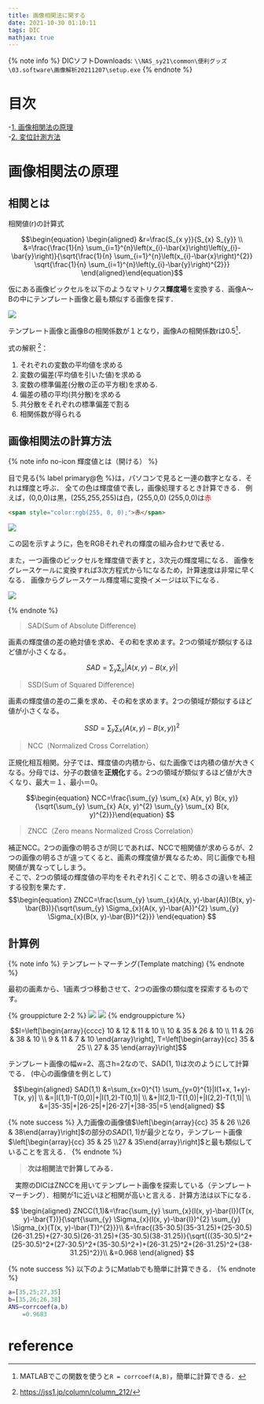 ```yaml
---
title: 画像相関法に関する
date: 2021-10-30 01:10:11
tags: DIC
mathjax: true
---
```


{% note info %}
DICソフトDownloads: `\\NAS_sy21\common\便利グッズ\03.software\画像解析20211207\setup.exe`
{% endnote %}

# 目次

-[1. 画像相関法の原理](#画像相関法の原理)  
-[2. 変位計測方法](dic-disp.html)

# 画像相関法の原理

## 相関とは

相関値(r)の計算式

$$\begin{equation}
\begin{aligned}
&r=\frac{S_{x y}}{S_{x} S_{y}} \\
&=\frac{\frac{1}{n} \sum_{i=1}^{n}\left(x_{i}-\bar{x}\right)\left(y_{i}-\bar{y}\right)}{\sqrt{\frac{1}{n} \sum_{i=1}^{n}\left(x_{i}-\bar{x}\right)^{2}} \sqrt{\frac{1}{n} \sum_{i=1}^{n}\left(y_{i}-\bar{y}\right)^{2}}}
\end{aligned}\end{equation}$$

仮にある画像ピックセルを以下のようなマトリクス**輝度場**を変換する．画像A～Bの中にテンプレート画像と最も類似する画像を探す．

![](./pic/example-corrcoef.svg)

テンプレート画像と画像Bの相関係数が１となり，画像Aの相関係数rは0.5[^1]．

式の解釈 [^2]：  
1. それぞれの変数の平均値を求める  
2. 変数の偏差(平均値を引いた値)を求める  
3. 変数の標準偏差(分散の正の平方根)を求める.  
4. 偏差の積の平均(共分散)を求める  
5. 共分散をそれぞれの標準偏差で割る  
6. 相関係数が得られる  

## 画像相関法の計算方法

{% note info no-icon <i class="fa-solid fa-question"></i>輝度値とは（開ける） %}

目で見る{% label primary@色 %}は，パソコンで見ると一連の数字となる．それは輝度と呼ぶ．
全ての色は輝度値で表し，画像処理するとき計算できる．
例えば，(0,0,0)は黒，(255,255,255)は白，(255,0,0)
(255,0,0)は<span style="color:rgb(255, 0, 0);">赤</span>

```html
<span style="color:rgb(255, 0, 0);">赤</span>
```

![](pic/luminance.png)

この図を示すように，色をRGBそれぞれの輝度の組み合わせで表せる．　　

また，一つ画像のピックセルを輝度値で表すと，3次元の輝度場になる．
画像をグレースケールに変換すれば3次方程式から1になるため，計算速度は非常に早くなる．
画像からグレースケール輝度場に変換イメージは以下になる．

![](http://www.mis.med.akita-u.ac.jp/~kata/image/digitize/digitize-fig.png)


{% endnote %}

> SAD(Sum of Absolute Difference)

画素の輝度値の差の絶対値を求め、その和を求めます。2つの領域が類似するほど値が小さくなる。

$$\begin{equation} SAD=\sum_{y} \sum_{x}|A(x, y)-B(x, y)| \end{equation}
$$

>SSD(Sum of Squared Difference)

画素の輝度値の差の二乗を求め、その和を求めます。2つの領域が類似するほど値が小さくなる。

$$\begin{equation} SSD=\sum_{y} \sum_{x}(A(x, y)-B(x, y))^{2} \end{equation}
$$

>NCC（Normalized Cross Correlation）

正規化相互相関。分子では、輝度値の内積から、似た画像では内積の値が大きくなる。分母では、分子の数値を**正規化**する。2つの領域が類似するほど値が大きくなり、最大＝１、最小＝0。

$$\begin{equation} NCC=\frac{\sum_{y} \sum_{x} A(x, y) B(x, y)}{\sqrt{\sum_{y} \sum_{x} A(x, y)^{2} \sum_{y} \sum_{x} B(x, y)^{2}}}\end{equation}
$$

>ZNCC（Zero means Normalized Cross Correlation）

補正NCC。2つの画像の明るさが同じであれば、NCCで相関値が求めらるが、2つの画像の明るさが違ってくると、画素の輝度値が異なるため、同じ画像でも相関値が異なってししまう。  
そこで、2つの領域の輝度値の平均をそれぞれ引くことで、明るさの違いを補正する役割を果たす．
$$\begin{equation}
ZNCC=\frac{\sum_{y} \sum_{x}(A(x, y)-\bar{A})(B(x, y)-\bar{B})}{\sqrt{\sum_{y} \Sigma_{x}(A(x, y)-\bar{A})^{2} \sum_{y} \Sigma_{x}(B(x, y)-\bar{B})^{2}}} \end{equation}
$$

## 計算例

{% note info %}
テンプレートマーチング(Template matching)
{% endnote %}

最初の画素から、1画素づつ移動させて、2つの画像の類似度を探索するものです。

{% grouppicture 2-2 %}
![](pic/tempfig1.png)
![](pic/template-matching.gif)
{% endgrouppicture %}

$$I=\left[\begin{array}{cccc}
10 & 12 & 11 & 10 \\
10 & 35 & 26 & 10 \\
11 & 26 & 38 & 10 \\
9 & 11 & 7 & 10
\end{array}\right], T=\left[\begin{array}{cc}
35 & 25 \\
27 & 35
\end{array}\right]$$

テンプレート画像の幅w=2、高さh=2なので、SAD(1, 1)は次のようにして計算でる．
(中心の画像値を例として)

$$\begin{aligned}
SAD(1,1) &=\sum_{x=0}^{1} \sum_{y=0}^{1}|I(1+x, 1+y)-T(x, y)| \\
&=|I(1,1)-T(0,0)|+|I(1,2)-T(0,1)| \\
&+|I(2,1)-T(1,0)|+|I(2,2)-T(1,1)| \\
&=|35-35|+|26-25|+|26-27|+|38-35|=5
\end{aligned}
$$


{% note success %} 入力画像の画像値$\left[\begin{array}{cc}
35 & 26 \\26 & 38\end{array}\right]$の部分の$SAD(1,1)$が最少となり，テンプレート画像$\left[\begin{array}{cc}
35 & 25 \\27 & 35\end{array}\right]$と最も類似していることを言える． {% endnote %}

> **次は相関法で計算してみる．**　　

　実際のDICはZNCCを用いてテンプレート画像を探索している（テンプレートマーチング）．相関が1に近いほど相関が高いと言える．計算方法は以下になる．

$$
\begin{aligned}
ZNCC(1,1)&=\frac{\sum_{y} \sum_{x}(I(x, y)-\bar{I})(T(x, y)-\bar{T})}{\sqrt{\sum_{y} \Sigma_{x}(I(x, y)-\bar{I})^{2} \sum_{y} \Sigma_{x}(T(x, y)-\bar{T})^{2}}}\\
&=\frac{(35-30.5)(35-31.25)+(25-30.5)(26-31.25)+(27-30.5)(26-31.25)+(35-30.5)(38-31.25)}{\sqrt{((35-30.5)^2+(25-30.5)^2+(27-30.5)^2+(35-30.5)^2+)+(26-31.25)^2+(26-31.25)^2+(38-31.25)^2}}\\
&=0.968
\end{aligned}
$$

{% note success %}
以下のようにMatlabでも簡単に計算できる．
{% endnote %}
```MATLAB Matlab
a=[35,25;27,35]
b=[35,26;26,38]
ANS=corrcoef(a,b)
    =0.9683
```

# reference
[^1]: MATLABでこの関数を使うと`R = corrcoef(A,B)`，簡単に計算できる．
[^2]: https://jss1.jp/column/column_212/